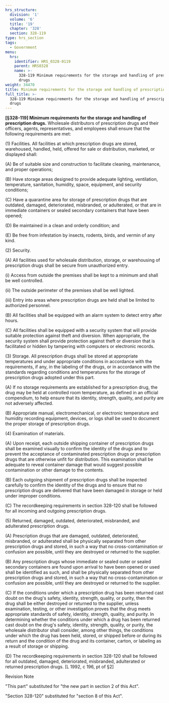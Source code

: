 ```yaml
---
hrs_structure:
  division: '1'
  volume: '6'
  title: '19'
  chapter: '328'
  section: 328-119
type: hrs_section
tags:
  - Government
menu:
  hrs:
    identifier: HRS_0328-0119
    parent: HRS0328
    name: >-
      328-119 Minimum requirements for the storage and handling of prescription
      drugs
weight: 34470
title: Minimum requirements for the storage and handling of prescription drugs
full_title: >-
  328-119 Minimum requirements for the storage and handling of prescription
  drugs
---
```

**[§328-119] Minimum requirements for the storage and handling of prescription drugs.** Wholesale distributors of prescription drugs and their officers, agents, representatives, and employees shall ensure that the following requirements are met:

(1) Facilities. All facilities at which prescription drugs are stored, warehoused, handled, held, offered for sale or distribution, marketed, or displayed shall:

(A) Be of suitable size and construction to facilitate cleaning, maintenance, and proper operations;

(B) Have storage areas designed to provide adequate lighting, ventilation, temperature, sanitation, humidity, space, equipment, and security conditions;

(C) Have a quarantine area for storage of prescription drugs that are outdated, damaged, deteriorated, misbranded, or adulterated, or that are in immediate containers or sealed secondary containers that have been opened;

(D) Be maintained in a clean and orderly condition; and

(E) Be free from infestation by insects, rodents, birds, and vermin of any kind.

(2) Security.

(A) All facilities used for wholesale distribution, storage, or warehousing of prescription drugs shall be secure from unauthorized entry.

(i) Access from outside the premises shall be kept to a minimum and shall be well controlled.

(ii) The outside perimeter of the premises shall be well lighted.

(iii) Entry into areas where prescription drugs are held shall be limited to authorized personnel.

(B) All facilities shall be equipped with an alarm system to detect entry after hours.

(C) All facilities shall be equipped with a security system that will provide suitable protection against theft and diversion. When appropriate, the security system shall provide protection against theft or diversion that is facilitated or hidden by tampering with computers or electronic records.

(3) Storage. All prescription drugs shall be stored at appropriate temperatures and under appropriate conditions in accordance with the requirements, if any, in the labeling of the drugs, or in accordance with the standards regarding conditions and temperatures for the storage of prescription drugs adopted under this part.

(A) If no storage requirements are established for a prescription drug, the drug may be held at controlled room temperature, as defined in an official compendium, to help ensure that its identity, strength, quality, and purity are not adversely affected.

(B) Appropriate manual, electromechanical, or electronic temperature and humidity recording equipment, devices, or logs shall be used to document the proper storage of prescription drugs.

(4) Examination of materials.

(A) Upon receipt, each outside shipping container of prescription drugs shall be examined visually to confirm the identity of the drugs and to prevent the acceptance of contaminated prescription drugs or prescription drugs that are otherwise unfit for distribution. This examination shall be adequate to reveal container damage that would suggest possible contamination or other damage to the contents.

(B) Each outgoing shipment of prescription drugs shall be inspected carefully to confirm the identity of the drugs and to ensure that no prescription drugs are delivered that have been damaged in storage or held under improper conditions.

(C) The recordkeeping requirements in section 328-120 shall be followed for all incoming and outgoing prescription drugs.

(5) Returned, damaged, outdated, deteriorated, misbranded, and adulterated prescription drugs.

(A) Prescription drugs that are damaged, outdated, deteriorated, misbranded, or adulterated shall be physically separated from other prescription drugs and stored, in such a way that no cross-contamination or confusion are possible, until they are destroyed or returned to the supplier.

(B) Any prescription drugs whose immediate or sealed outer or sealed secondary containers are found upon arrival to have been opened or used shall be identified as such, and shall be physically separated from other prescription drugs and stored, in such a way that no cross-contamination or confusion are possible, until they are destroyed or returned to the supplier.

(C) If the conditions under which a prescription drug has been returned cast doubt on the drug's safety, identity, strength, quality, or purity, then the drug shall be either destroyed or returned to the supplier, unless examination, testing, or other investigation proves that the drug meets appropriate standards of safety, identity, strength, quality, and purity. In determining whether the conditions under which a drug has been returned cast doubt on the drug's safety, identity, strength, quality, or purity, the wholesale distributor shall consider, among other things, the conditions under which the drug has been held, stored, or shipped before or during its return and the condition of the drug and its container, carton, or labeling as a result of storage or shipping.

(D) The recordkeeping requirements in section 328-120 shall be followed for all outdated, damaged, deteriorated, misbranded, adulterated or returned prescription drugs. [L 1992, c 196, pt of §2]

Revision Note

"This part" substituted for "the new part in section 2 of this Act".

"Section 328-120" substituted for "section 8 of this Act".